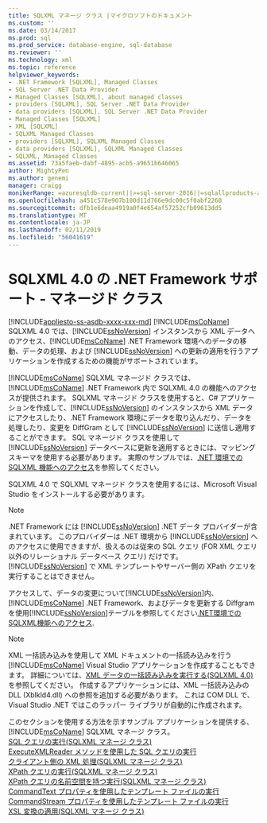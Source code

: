 ```yaml
---
title: SQLXML マネージ クラス |マイクロソフトのドキュメント
ms.custom: ''
ms.date: 03/14/2017
ms.prod: sql
ms.prod_service: database-engine, sql-database
ms.reviewer: ''
ms.technology: xml
ms.topic: reference
helpviewer_keywords:
- .NET Framework [SQLXML], Managed Classes
- SQL Server .NET Data Provider
- Managed Classes [SQLXML], about managed classes
- providers [SQLXML], SQL Server .NET Data Provider
- data providers [SQLXML], SQL Server .NET Data Provider
- Managed Classes [SQLXML]
- XML [SQLXML]
- SQLXML Managed Classes
- providers [SQLXML], SQLXML Managed Classes
- data providers [SQLXML], SQLXML Managed Classes
- SQLXML, Managed Classes
ms.assetid: 73a5faeb-dabf-4895-acb5-a9651b646065
author: MightyPen
ms.author: genemi
manager: craigg
monikerRange: =azuresqldb-current||>=sql-server-2016||=sqlallproducts-allversions||>=sql-server-linux-2017||=azuresqldb-mi-current
ms.openlocfilehash: a451c578e907b180d11d766e9dc00c5f0abf2260
ms.sourcegitcommit: dfb1e6deaa4919a0f4e654af57252cfb09613dd5
ms.translationtype: MT
ms.contentlocale: ja-JP
ms.lasthandoff: 02/11/2019
ms.locfileid: "56041619"
---
```

# <a name="sqlxml-40-net-framework-support---managed-classes"></a>SQLXML 4.0 の .NET Framework サポート - マネージド クラス
[!INCLUDE[appliesto-ss-asdb-xxxx-xxx-md](../../../includes/appliesto-ss-asdb-xxxx-xxx-md.md)]
  [!INCLUDE[msCoName](../../../includes/msconame-md.md)] SQLXML 4.0 では、[!INCLUDE[ssNoVersion](../../../includes/ssnoversion-md.md)] インスタンスから XML データへのアクセス、[!INCLUDE[msCoName](../../../includes/msconame-md.md)] .NET Framework 環境へのデータの移動、データの処理、および [!INCLUDE[ssNoVersion](../../../includes/ssnoversion-md.md)] への更新の適用を行うアプリケーションを作成するための機能がサポートされています。 
  
  [!INCLUDE[msCoName](../../../includes/msconame-md.md)] SQLXML マネージド クラスでは、[!INCLUDE[msCoName](../../../includes/msconame-md.md)] .NET Framework 内で SQLXML 4.0 の機能へのアクセスが提供されます。 SQLXML マネージド クラスを使用すると、C# アプリケーションを作成して、[!INCLUDE[ssNoVersion](../../../includes/ssnoversion-md.md)] のインスタンスから XML データにアクセスしたり、.NET Framework 環境にデータを取り込んだり、データを処理したり、変更を DiffGram として [!INCLUDE[ssNoVersion](../../../includes/ssnoversion-md.md)] に送信し適用することができます。 SQL マネージド クラスを使用して [!INCLUDE[ssNoVersion](../../../includes/ssnoversion-md.md)] データベースに更新を適用するときには、マッピング スキーマを使用する必要があります。 実際のサンプルでは、[.NET 環境での SQLXML 機能へのアクセス](../../../relational-databases/sqlxml-annotated-xsd-schemas-xpath-queries/net-framework-classes/accessing-sqlxml-functionality-in-the-net-environment.md)を参照してください。  
  
 SQLXML 4.0 で SQLXML マネージド クラスを使用するには、Microsoft Visual Studio をインストールする必要があります。  
  
> [!NOTE]  
>  .NET Framework には [!INCLUDE[ssNoVersion](../../../includes/ssnoversion-md.md)] .NET データ プロバイダーが含まれています。 このプロバイダーは .NET 環境から [!INCLUDE[ssNoVersion](../../../includes/ssnoversion-md.md)] へのアクセスに使用できますが、扱えるのは従来の SQL クエリ (FOR XML クエリ以外のリレーショナル データベース クエリ) だけです。 [!INCLUDE[ssNoVersion](../../../includes/ssnoversion-md.md)] で XML テンプレートやサーバー側の XPath クエリを実行することはできません。  

 アクセスして、データの変更について[!INCLUDE[ssNoVersion](../../../includes/ssnoversion-md.md)]内、 [!INCLUDE[msCoName](../../../includes/msconame-md.md)] .NET Framework、およびデータを更新する Diffgram を使用[!INCLUDE[ssNoVersion](../../../includes/ssnoversion-md.md)]テーブルを参照してください[.NET環境でのSQLXML機能へのアクセス](../../../relational-databases/sqlxml-annotated-xsd-schemas-xpath-queries/net-framework-classes/accessing-sqlxml-functionality-in-the-net-environment.md).  
  
> [!NOTE]  
>  XML 一括読み込みを使用して XML ドキュメントの一括読み込みを行う [!INCLUDE[msCoName](../../../includes/msconame-md.md)] Visual Studio アプリケーションを作成することもできます。 詳細については、[XML データの一括読み込みを実行する&#40;SQLXML 4.0&#41;](../../../relational-databases/sqlxml-annotated-xsd-schemas-xpath-queries/bulk-load-xml/performing-bulk-load-of-xml-data-sqlxml-4-0.md)を参照してください。 作成するアプリケーションには、XML 一括読み込みの DLL (Xblkld4.dll) への参照を追加する必要があります。 これは COM DLL で、Visual Studio .NET ではこのラッパー ライブラリが自動的に作成されます。  
  
  このセクションを使用する方法を示すサンプル アプリケーションを提供する、 [!INCLUDE[msCoName](../../../includes/msconame-md.md)] SQLXML マネージ クラス。  
 [SQL クエリの実行&#40;SQLXML マネージ クラス&#41;](../../../relational-databases/sqlxml-annotated-xsd-schemas-xpath-queries/net-framework-classes/executing-sql-queries-sqlxml-managed-classes.md)  
  [ExecuteXMLReader メソッドを使用した SQL クエリの実行](../../../relational-databases/sqlxml-annotated-xsd-schemas-xpath-queries/net-framework-classes/executing-sql-queries-by-using-the-executexmlreader-method.md)  
  [クライアント側の XML 処理&#40;SQLXML マネージ クラス&#41;](../../../relational-databases/sqlxml-annotated-xsd-schemas-xpath-queries/net-framework-classes/processing-xml-on-the-client-side-sqlxml-managed-classes.md)  
  [XPath クエリの実行&#40;SQLXML マネージ クラス&#41;](../../../relational-databases/sqlxml-annotated-xsd-schemas-xpath-queries/net-framework-classes/executing-xpath-queries-sqlxml-managed-classes.md)  
  [XPath クエリの名前空間を持つ実行&#40;SQLXML マネージ クラス&#41;](../../../relational-databases/sqlxml-annotated-xsd-schemas-xpath-queries/net-framework-classes/executing-xpath-queries-with-namespaces-sqlxml-managed-classes.md)  
  [CommandText プロパティを使用したテンプレート ファイルの実行](../../../relational-databases/sqlxml-annotated-xsd-schemas-xpath-queries/net-framework-classes/executing-template-files-by-using-the-commandtext-property.md)  
  [CommandStream プロパティを使用したテンプレート ファイルの実行](../../../relational-databases/sqlxml-annotated-xsd-schemas-xpath-queries/net-framework-classes/executing-template-files-by-using-the-commandstream-property.md)  
  [XSL 変換の適用&#40;SQLXML マネージ クラス&#41;](../../../relational-databases/sqlxml-annotated-xsd-schemas-xpath-queries/net-framework-classes/applying-an-xsl-transformation-sqlxml-managed-classes.md)  
  

  
  
